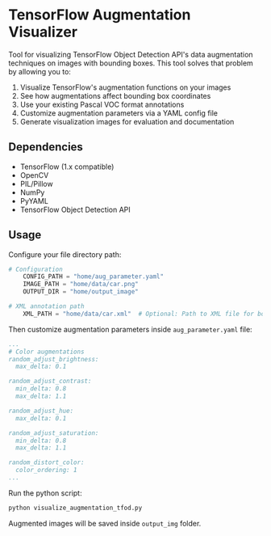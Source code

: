 # TensorFlow Augmentation Visualizer

Tool for visualizing TensorFlow Object Detection API's data augmentation techniques on images with bounding boxes. This tool solves that problem by allowing you to:

1. Visualize TensorFlow's augmentation functions on your images
2. See how augmentations affect bounding box coordinates
3. Use your existing Pascal VOC format annotations
4. Customize augmentation parameters via a YAML config file
5. Generate visualization images for evaluation and documentation

## Dependencies

- TensorFlow (1.x compatible)
- OpenCV
- PIL/Pillow
- NumPy
- PyYAML
- TensorFlow Object Detection API

## Usage

Configure your file directory path:

```python
# Configuration
    CONFIG_PATH = "home/aug_parameter.yaml"
    IMAGE_PATH = "home/data/car.png"
    OUTPUT_DIR = "home/output_image"

# XML annotation path
    XML_PATH = "home/data/car.xml"  # Optional: Path to XML file for bounding boxes
```

Then customize augmentation parameters inside `aug_parameter.yaml` file:

```yaml
...
# Color augmentations
random_adjust_brightness:
  max_delta: 0.1

random_adjust_contrast:
  min_delta: 0.8
  max_delta: 1.1

random_adjust_hue:
  max_delta: 0.1

random_adjust_saturation:
  min_delta: 0.8
  max_delta: 1.1

random_distort_color:
  color_ordering: 1
...
```

Run the python script:

```bash
python visualize_augmentation_tfod.py
```

Augmented images will be saved inside `output_img` folder.
